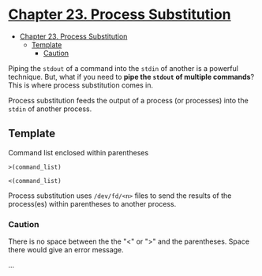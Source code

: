 # [Chapter 23. Process Substitution](https://tldp.org/LDP/abs/html/process-sub.html)

- [Chapter 23. Process Substitution](#chapter-23-process-substitution)
  - [Template](#template)
    - [Caution](#caution)

Piping the `stdout` of a command into the `stdin` of another is a powerful technique. But, what if you need to **pipe the `stdout` of multiple commands**? This is where process substitution comes in.

Process substitution feeds the output of a process (or processes) into the `stdin` of another process.

## Template

Command list enclosed within parentheses

    >(command_list)

    <(command_list)

Process substitution uses `/dev/fd/<n>` files to send the results of the process(es) within parentheses to another process.

### Caution

There is no space between the the "<" or ">" and the parentheses. Space there would give an error message.

...
